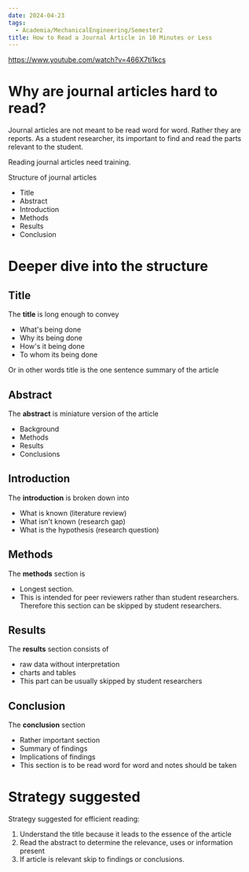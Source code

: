 ```yaml
---
date: 2024-04-23
tags:
  - Academia/MechanicalEngineering/Semester2
title: How to Read a Journal Article in 10 Minutes or Less
---
```

https://www.youtube.com/watch?v=466X7ti1kcs
# Why are journal articles hard to read?
Journal articles are not meant to be read word for word. Rather they are reports. As a student researcher, its important to find and read the parts relevant to the student.

Reading journal articles need training.

Structure of journal articles
- Title
- Abstract
- Introduction
- Methods
- Results
- Conclusion
# Deeper dive into the structure
## Title
The **title** is long enough to convey
- What's being done
- Why its being done
- How's it being done
- To whom its being done

Or in other words title is the one sentence summary of the article
## Abstract
The **abstract** is miniature version of the article
- Background
- Methods
- Results
- Conclusions
## Introduction
The **introduction** is broken down into 
- What is known (literature review)
- What isn't known (research gap)
- What is the hypothesis (research question)
## Methods
The **methods** section is 
- Longest section.
- This is intended for peer reviewers rather than student researchers. Therefore this section can be skipped by student researchers.
## Results
The **results** section consists of 
- raw data without interpretation
- charts and tables
- This part can be usually skipped by student researchers
## Conclusion
The **conclusion** section
- Rather important section
- Summary of findings
- Implications of findings
- This section is to be read word for word and notes should be taken
# Strategy suggested
Strategy suggested for efficient reading:
1. Understand the title because it leads to the essence of the article
2. Read the abstract to determine the relevance, uses or information present
3. If article is relevant skip to findings or conclusions.